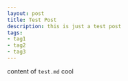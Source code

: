 ```yaml
---
layout: post
title: Test Post
description: this is just a test post
tags:
- tag1
- tag2
- tag3
---
```


content of `test.md` cool
